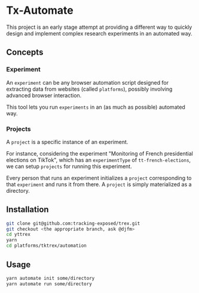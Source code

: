 # Tx-Automate

This project is an early stage attempt at providing a different way to quickly design
and implement complex research experiments in an automated way.

## Concepts

### Experiment

An `experiment` can be any browser automation script designed for extracting data from websites (called `platforms`),
possibly involving advanced browser interaction.

This tool lets you run `experiments` in an (as much as possible) automated way.

### Projects

A `project` is a specific instance of an experiment.

For instance, considering the experiment "Monitoring of French presidential elections on TikTok",
which has an `experimentType` of `tt-french-elections`, we can setup `projects` for running this experiment.

Every person that runs an experiment initializes a `project` corresponding to that `experiment` and runs it
from there. A `project` is simply materialized as a directory.

## Installation

```bash
git clone git@github.com:tracking-exposed/trex.git
git checkout <the appropriate branch, ask @djfm>
cd yttrex
yarn
cd platforms/tktrex/automation
```

## Usage

```bash
yarn automate init some/directory
yarn automate run some/directory
```
